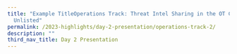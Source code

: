 ```yaml
---
title: "Example TitleOperations Track: Threat Intel Sharing in the OT Community
  Unlisted"
permalink: /2023-highlights/day-2-presentation/operations-track-2/
description: ""
third_nav_title: Day 2 Presentation
---
```

